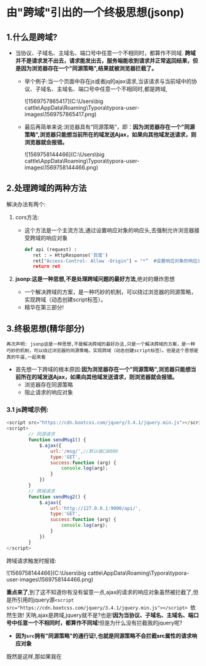 # 由"跨域"引出的一个终极思想(jsonp)

## 1.什么是跨域?

- 当协议、子域名、主域名、端口号中任意一个不相同时，都算作不同域.  **跨域并不是请求发不出去，请求能发出去，服务端能收到请求并正常返回结果，但是因为浏览器存在一个"同源策略",结果就被浏览器拦截了。**

  - 举个例子:当一个页面中存在js或者jq的ajax请求,当该请求与当前域中的协议、子域名、主域名、端口号中任意一个不相同时,都是跨域,

    ![1569757865417](C:\Users\big cattle\AppData\Roaming\Typora\typora-user-images\1569757865417.png)

  - 最后再简单来说:浏览器具有“同源策略”，即：**因为浏览器存在一个"同源策略",浏览器只能想当前所在的域发送Ajax，如果向其他域发送请求，则浏览器就会报错。**

    ![1569758144466](C:\Users\big cattle\AppData\Roaming\Typora\typora-user-images\1569758144466.png)

## 2.处理跨域的两种方法

解决办法有两个:

1. cors方法:

   - 这个方法是一个主流方法,通过设置响应对象的响应头,去强制允许浏览器接受跨域的响应对象	

     ```python
     def api (request) :
     	ret : = HttpResponse('百度')
     	ret["Access-Control- Allow -Origin"] = "*”  #设置响应对象的响应头,接受任何跨域响应对象
     	return ret
     ```

2. **jsonp:**这是一种思想,不是**处理跨域问题的最好方法**,绝对的爆炸思想

   - 一个解决跨域的方案，是一种巧妙的机制，可以绕过浏览器的同源策略，实现跨域（动态创建script标签）。
   - 精华在第三部分!

## 3.终极思想(精华部分)

```再次声明: jsonp这是一种思想,不是解决跨域的最好办法,只是一个解决跨域的方案，是一种巧妙的机制，可以绕过浏览器的同源策略，实现跨域（动态创建script标签）。但是这个思想是真的牛逼,一起来看```

- 首先想一下跨域的根本原因:**因为浏览器存在一个"同源策略",浏览器只能想当前所在的域发送Ajax，如果向其他域发送请求，则浏览器就会报错。**
  - 浏览器存在同源策略
  - 阻止请求的响应对象

### 3.1 js跨域示例:

```javascript
<script src="https://cdn.bootcss.com/jquery/3.4.1/jquery.min.js"></script> 
<script>
        // 同源请求
        function sendMsg1() {
            $.ajax({
                url:'/msg/',//默认端口8000
                type:'GET',
                success:function (arg) {
                    console.log(arg);
                }
            })
        }
		// 跨域请求
        function sendMsg2() {
            $.ajax({
                url:'http://127.0.0.1:9000/api/',
                type:'GET',
                success:function (arg) {
                    console.log(arg);
                }
            })
        }
</script>
```

跨域请求触发时报错:

![1569758144466](C:\Users\big cattle\AppData\Roaming\Typora\typora-user-images\1569758144466.png)

​        **重点来了**,到了这不知道你有没有留意一点,ajax的请求的响应对象虽然被拦截了,但是所引用的jquery源```<script src="https://cdn.bootcss.com/jquery/3.4.1/jquery.min.js"></script> ```依然生效! 天呐,ajax是跨域,jquery就不是?也是!**因为当协议、子域名、主域名、端口号中任意一个不相同时，都算作不同域**!但是为什么没有拦截我的jquery呢?

- **因为```src```拥有"同源策略"的通行证!,也就是同源策略不会拦截src属性的请求响应对象**

既然是这样,那如果我在<script>标签的src中写入一个我的请求url呢? 搞事情!

### 3.2 jsonp绕过同源策略示例

- **因为```src```拥有"同源策略"的通行证!,也就是同源策略不会拦截src属性的请求响应对象**

```javascript
// 前端页面

    <script src="https://cdn.bootcss.com/jquery/3.4.1/jquery.min.js"></script>
    <script>
        // 同源请求
        function sendMsg1() {
            $.ajax({
                url:'/msg/',
                type:'GET',
                success:function (arg) {
                    console.log(arg);
                }
            })
        }
		// 依旧跨域
        function sendMsg2() {
            var tag = document.createElement('script'); //创建一个script标签
            tag.src = 'http://127.0.0.1:9000/api/?callback=f1';  //更改src属性
            document.head.appendChild(tag);  // 添加到head中
            document.head.removeChild(tag);  //删除该标签
        }

        function f1(arg) {   // 请求响应完毕后,要执行的函数
            console.log(arg);
        }

    </script>
```

```python
# 目标域的api接口
def api(request):
    func_name = request.GET.get('callback')
    return HttpResponse('%s("百度")' %func_name)  # 灵活接受前端的参数,并将该参数和数据一起返回
```



 呼~创建一个script标签, 更改src属性,添加到head中,删除该标签,一气呵成,完美跨域!

-  创建一个script标签,更改src:

  ```python
  在跨域请求出发时,创建一个script标签,并将src的值赋值为要请求的url,并动态设置参数callback=f1,f1是为了返回对象后执行定义的f1函数,出发自定义的动作
  ```

- 将自定义的script标签添加到head中

  ```python
  将自定义的script标签添加到head中后,script标签就会根据url请求一个js文件,并按照javascript的方式执行,也就是去url请求一个响应对象,也就是 f1("百度"),你是不是想到了什么?没错,如果在此时你定义了
  	function f1(arg) {   
        console.log(arg);
     }
  这么一个函数,这个函数就会被执行,那么跨域的问题不就解决了,也就是可以任你摆布了
  ```

- 删除该标签

  ```python
  在head添加了script标签,得到f1("百度")后f1函数会立即执行,防止多次请求head中script标签过多,删了就行!
  ```

**大功告成!**

![1569761500012](C:\Users\big cattle\AppData\Roaming\Typora\typora-user-images\1569761500012.png)

- 不过呢jsonp只能发get请求,

## 小结

​        浏览器的"同源策略"不会拦截src的请求响应,通过该机制就可以绕过浏览器的同源策略.

​        再重复一次:jsonp一个解决跨域的方案，是一种巧妙的机制，可以绕过浏览器的同源策略，实现跨域（动态创建script标签）.这是一种思想一种机制.





